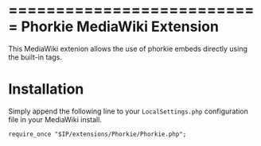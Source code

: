===========================
Phorkie MediaWiki Extension
===========================

This MediaWiki extenion allows the use of phorkie embeds directly using
the built-in <phorkie> tags.

Installation
============
Simply append the following line to your ``LocalSettings.php`` configuration
file in your MediaWiki install.

    require_once "$IP/extensions/Phorkie/Phorkie.php";


